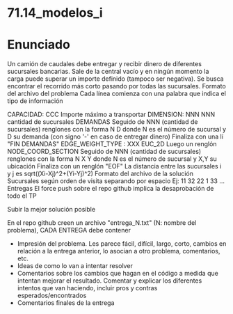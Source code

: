 # 71.14_modelos_i

# Enunciado
Un camión de caudales debe entregar y recibir dinero de diferentes sucursales bancarias.
Sale de la central vacío y en ningún momento la carga puede superar un importe definido (tampoco ser negativa).
Se busca encontrar el recorrido más corto pasando por todas las sucursales.
Formato del archivo del problema
Cada línea comienza con una palabra que indica el tipo de información

CAPACIDAD: CCC
Importe máximo a transportar
DIMENSION: NNN
NNN cantidad de sucursales
DEMANDAS
Seguido de NNN (cantidad de sucursales) renglones con la forma
N D
donde N es el número de sucursal y D su demanda (con signo '-' en caso de entregar dinero)
Finaliza con una lí "FIN DEMANDAS"
EDGE_WEIGHT_TYPE : XXX
EUC_2D
Luego un renglón NODE_COORD_SECTION
Seguido de NNN (cantidad de sucursales) renglones con la forma
N X Y
donde N es el número de sucursal y X,Y su ubicación
Finaliza con un renglón "EOF"
La distancia entre las sucursales i y j es sqrt((Xi-Xj)^2+(Yi-Yj)^2)
Formato del archivo de la solución
Sucursales según orden de visita separando por espacio
Ej: 11 32 22 1 33 ...
Entregas
El force push sobre el repo github implica la desaprobación de todo el TP

Subir la mejor solución posible

En el repo github creen un archivo "entrega_N.txt" (N: nombre del problema), CADA ENTREGA debe contener

- Impresión del problema. Les parece fácil, difícil, largo, corto, cambios en relación a la entrega anterior, lo asocian a otro problema, comentarios, etc.
- Ideas de como lo van a intentar resolver
- Comentarios sobre los cambios que hagan en el código a medida que intentan mejorar el resultado. Comentar y explicar los diferentes intentos que van haciendo, incluir pros y contras esperados/encontrados
- Comentarios finales de la entrega
    
